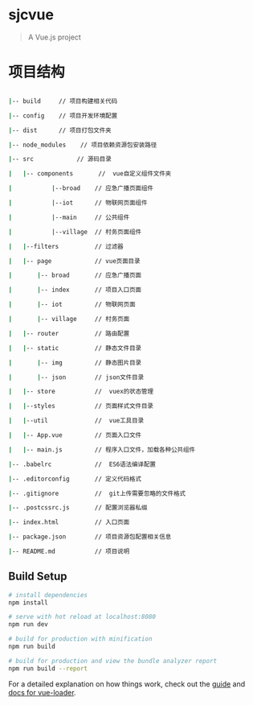 # sjcvue

> A Vue.js project

# 项目结构
``` bash

|-- build     // 项目构建相关代码

|-- config    // 项目开发环境配置

|-- dist      // 项目打包文件夹

|-- node_modules    // 项目依赖资源包安装路径

|-- src            // 源码目录

|   |-- components       //  vue自定义组件文件夹

|   		|--broad	// 应急广播页面组件

|   		|--iot		// 物联网页面组件

|   		|--main		// 公共组件

|   		|--village	// 村务页面组件

|	|--filters			// 过滤器

|	|-- page			// vue页面目录

|		|-- broad		// 应急广播页面

|		|-- index		// 项目入口页面

|		|-- iot			// 物联网页面

|		|-- village		// 村务页面

|	|-- router			// 路由配置

|	|-- static			// 静态文件目录

|		|-- img			// 静态图片目录

|		|-- json		// json文件目录

|   |-- store           //  vuex的状态管理

|   |--styles			// 页面样式文件目录

|   |--util				//  vue工具目录

|   |-- App.vue         // 页面入口文件

|   |-- main.js         // 程序入口文件，加载各种公共组件

|-- .babelrc            //  ES6语法编译配置

|-- .editorconfig       // 定义代码格式

|-- .gitignore          //  git上传需要忽略的文件格式

|-- .postcssrc.js		// 配置浏览器私缀

|-- index.html          // 入口页面

|-- package.json        // 项目资源包配置相关信息

|-- README.md           // 项目说明

```
## Build Setup

``` bash
# install dependencies
npm install

# serve with hot reload at localhost:8080
npm run dev

# build for production with minification
npm run build

# build for production and view the bundle analyzer report
npm run build --report
```

For a detailed explanation on how things work, check out the [guide](http://vuejs-templates.github.io/webpack/) and [docs for vue-loader](http://vuejs.github.io/vue-loader).
